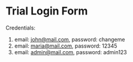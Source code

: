 # Trial Login Form

Credentials:
1. email: john@mail.com, password: changeme
2. email: maria@mail.com, password: 12345
3. email: admin@mail.com, password: admin123